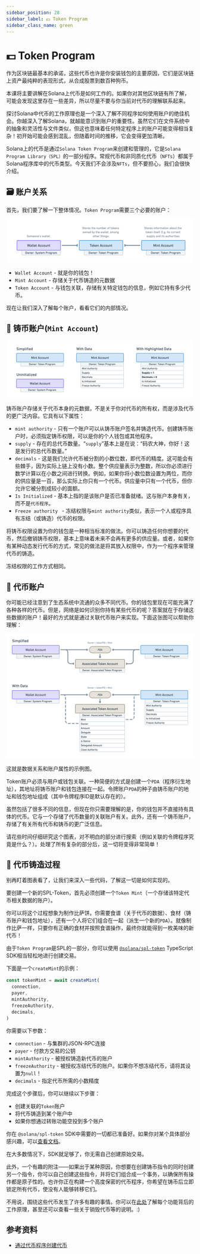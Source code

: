 ```yaml
---
sidebar_position: 28
sidebar_label: 💵 Token Program
sidebar_class_name: green
---
```


# 💵 Token Program

作为区块链最基本的承诺，这些代币也许是你安装钱包的主要原因，它们是区块链上资产最纯粹的表现形式，从合成股票到数百种狗币。

本课将主要讲解在Solana上代币是如何工作的。如果你对其他区块链有所了解，可能会发现这里存在一些差异，所以尽量不要与你当前对代币的理解联系起来。

探讨Solana中代币的工作原理也是一个深入了解不同程序如何使用账户的绝佳机会。你越深入了解Solana，就越能意识到账户的重要性。虽然它们在文件系统中的抽象和灵活性与文件类似，但这也意味着任何特定程序上的账户可能变得相当复杂！初开始可能会感到混乱，但随着时间的推移，它会变得更加清晰。

Solana上的代币是通过`Solana Token Program`来创建和管理的，它是`Solana Program Library（SPL）`的一部分程序。常规代币和非同质化代币（`NFTs`）都属于Solana程序库中的代币类型。今天我们不会涉及`NFTs`，但不要担心，我们会很快介绍。

## 🗃 账户关系

首先，我们要了解一下整体情况。`Token Program`需要三个必要的账户：

![](./img/account-relationships.png)

- `Wallet Account` - 就是你的钱包！
- `Mint Account` - 存储关于代币铸造的元数据
- `Token Account` - 与钱包关联，存储有关特定钱包的信息，例如它持有多少代币。

现在让我们深入了解每个账户，看看它们的内部情况。

## 🌌 铸币账户(`Mint Account`)

![](./img/mint-account.png)

铸币账户存储关于代币本身的元数据，不是关于你对代币的所有权，而是涉及代币的更广泛内容。它具有以下属性：

- `mint authority` - 只有一个账户可以从铸币账户签名并铸造代币。创建铸币账户时，必须指定铸币权限，可以是你的个人钱包或其他程序。
- `supply` - 存在的总代币数量。“`supply`”基本上是在说：“码农大神，你好！这是发行的总代币数量。”
- `decimals` - 这是我们允许代币被分割的小数位数，即代币的精度。这可能会有些棘手，因为实际上链上没有小数。整个供应量表示为整数，所以你必须进行数学计算以在小数之间进行转换。例如，如果你将小数位数设置为两位，而你的供应量是一百，那么实际上你只有一个代币。供应量中只有一个代币，但你允许它被分割成较小的面额。
- `Is Initialized` - 基本上指的是该账户是否已准备就绪。这与账户本身有关，而不是`代币程序`。
- `Freeze authority ` - 冻结权限与`mint authority`类似，表示一个人或程序具有冻结（或铸造）代币的权限。

将铸币权限设置为你的钱包是一种相当标准的做法。你可以铸造任何你想要的代币，然后撤销铸币权限，基本上意味着未来不会再有更多的供应量。或者，如果你有某种动态发行代币的方式，常见的做法是将其放入权限中，作为一个程序来管理代币的铸造。

冻结权限的工作方式相同。

##  👛 代币账户

你可能已经注意到了生态系统中流通的众多不同代币。你的钱包里现在可能充满了各种各样的代币。但是，网络是如何识别你持有某些代币的呢？答案就在于存储这些数据的账户！最好的方式就是通过关联代币账户来实现。下面这张图可以帮助你理解：

![](./img/token-account.png)

这就是数据关系和账户属性的示例图。

Token账户必须与用户或钱包关联。一种简便的方式是创建一个`PDA`（程序衍生地址），其地址将铸币账户和钱包连接在一起。令牌账户`PDA`的种子由铸币账户的地址和钱包地址组成（其中令牌程序ID是默认存在的）。

虽然包括了很多不同的信息，但现在你只需要理解的是，你的钱包并不直接持有具体的代币。它与一个存储了代币数量的关联账户有关。此外，还有一个铸币账户，存储了有关所有代币和铸币的更广泛信息。

请花些时间仔细研究这个图表，对不明白的部分进行搜索（例如关联的令牌程序究竟是什么？）。处理了所有复杂的部分后，这一切将变得非常简单！

## 🤑 代币铸造过程

别再盯着图表看了，让我们来深入一些代码，了解这一切是如何实现的。

要创建一个新的SPL-Token，首先必须创建一个`Token Mint`（一个存储该特定代币相关数据的账户）。

你可以将这个过程想象为制作比萨饼。你需要食谱（关于代币的数据）、食材（铸币账户和钱包地址），还有一个人将它们组合在一起（派生一个新的`PDA`）。就像制作比萨一样，只要你有正确的食材并按照食谱操作，最终你就能得到一枚美味的新代币！

由于`Token Program`是SPL的一部分，你可以使用 [`@solana/spl-token`](https://www.npmjs.com/package/@solana/spl-token) TypeScript SDK相当轻松地进行创建交易。

下面是一个`createMint`的示例：

```ts
const tokenMint = await createMint(
  connection,
  payer,
  mintAuthority,
  freezeAuthority,
  decimals,
)
```

你需要以下参数：
- `connection` - 与集群的JSON-RPC连接
- `payer` - 付款方交易的公钥
- `mintAuthority` - 被授权铸造新代币的账户
- `freezeAuthority` - 被授权冻结代币的账户。如果你不想冻结代币，请将其设置为`null`！
- `decimals` - 指定代币所需的小数精度

完成这个步骤后，你可以继续以下步骤：

- 创建关联的`Token`账户
- 将代币铸造到某个账户中
- 如果你想通过转账功能空投到多个账户

你在 `@solana/spl-token` SDK中需要的一切都已准备好。如果你对某个具体部分感兴趣，可以[查看文档](https://spl.solana.com/token)。

在大多数情况下，SDK就足够了，你无需自己创建原始交易。

此外，一个有趣的附注——如果出于某种原因，你想要在创建铸币指令的同时创建另一个指令，你可以自己创建这些指令，并将它们组合成一个事务，以确保所有操作都是原子性的。也许你正在构建一个高度保密的代币程序，你希望在铸币后立即锁定所有代币，使没有人能够转移它们。

不用说，围绕这些代币发生了许多有趣的事情。你可以在[此处](https://www.soldev.app/course/token-program)了解每个功能背后的工作原理，甚至还可以查看一些关于销毁代币等的说明。:)

## 参考资料

- [通过代币程序创建代币](https://www.soldev.app/course/token-program)
